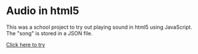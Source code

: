 ﻿# Audio in html5

This was a school project to try out playing sound in html5 using JavaScript. The "song" is stored in a JSON file.

[Click here to try](https://vogelsara.github.io/Audio-in-html5/)
